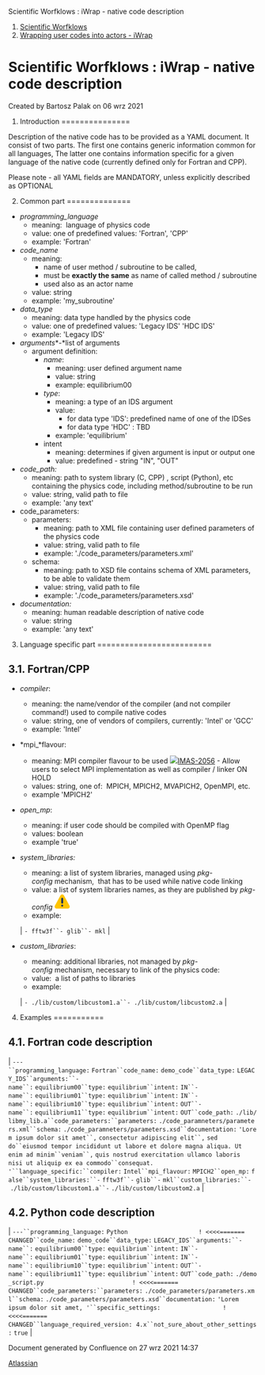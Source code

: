 


Scientific Worfklows : iWrap - native code description








1. [Scientific Worfklows](index.md)
2. [Wrapping user codes into actors - iWrap](Wrapping-user-codes-into-actors---iWrap_70877391.md)





 Scientific Worfklows : iWrap - native code description
=========================================================





 
 
 
 
 
 
 
 Created by  Bartosz Palak on 06 wrz 2021
 

1. Introduction
===============

Description of the native code has to be provided as a YAML document. It consist of two parts. The first one contains generic information common for all languages, The latter one contains information specific for a given language of the native code (currently defined only for Fortran and CPP). 

  


Please note - all YAML fields are MANDATORY, unless explicitly described as OPTIONAL

2. Common part
==============

* *programming\_language*
	+ meaning:  language of physics code
	+ value: one of predefined values: 'Fortran', 'CPP'
	+ example: 'Fortran'
* *code\_name*
	+ meaning:
		- name of user method / subroutine to be called,
		- must be **exactly the same** as name of called method / subroutine
		- used also as an actor name
	+ value: string
	+ example: 'my\_subroutine'
* *data\_type*
	+ meaning: data type handled by the physics code
	+ value: one of predefined values: 'Legacy IDS' 'HDC IDS'
	+ example: 'Legacy IDS'
* *arguments**-*list of arguments
	+ argument definition:
		- *name*:
			* meaning: user defined argument name
			* value: string
			* example: equilibrium00
		- *type*:
			* meaning: a type of an IDS argument
			* value:
				+ for data type 'IDS': predefined name of one of the IDSes
				+ for data type 'HDC' : TBD
			* example: 'equilibrium'
		- intent
			* meaning: determines if given argument is input or output one
			* value: predefined - string "IN", "OUT"
* *code\_path:*
	+ meaning: path to system library (C, CPP) , script (Python), etc containing the physics code, including method/subroutine to be run
	+ value: string, valid path to file
	+ example: 'any text'
* code\_parameters:
	+ parameters:
		- meaning: path to XML file containing user defined parameters of the physics code
		- value: string, valid path to file
		- example: './code\_parameters/parameters.xml'
	+ schema:
		- meaning: path to XSD file contains schema of XML parameters, to be able to validate them
		- value: string, valid path to file
		- example: './code\_parameters/parameters.xsd'
* *documentation:*
	+ meaning: human readable description of native code
	+ value: string
	+ example: 'any text'

3. Language specific part
=========================

3.1. Fortran/CPP
----------------

* *compiler*:
	+ meaning: the name/vendor of the compiler (and not compiler command!) used to compile native codes
	+ value: string, one of vendors of compilers, currently: 'Intel' or 'GCC'
	+ example: 'Intel'
* *mpi\_*flavour:
	+ meaning: MPI compiler flavour to be used [![](https://jira.iter.org/secure/viewavatar?size=xsmall&avatarId=13310&avatarType=issuetype)IMAS-2056](https://jira.iter.org/browse/IMAS-2056) - Allow users to select MPI implementation as well as compiler / linker ON HOLD
	+ values: string, one of:  MPICH, MPICH2, MVAPICH2, OpenMPI, etc.
	+ example 'MPICH2'
* *open\_mp*:
	+ meaning: if user code should be compiled with OpenMP flag
	+ values: boolean
	+ example 'true'
* *system\_libraries:*
	+ meaning: a list of system libraries, managed using *pkg-config* mechanism,  that has to be used while native code linking
	+ value: a list of system libraries names, as they are published by *pkg-config* ![(ostrzeżenie)](images/icons/emoticons/warning.svg)
	+ example: 
	
	
	
	| `- fftw3f``- glib``- mkl` |
* *custom\_libraries*:
	+ meaning: additional libraries, not managed by *pkg-config* mechanism, necessary to link of the physics code:
	+ value:  a list of paths to libraries
	+ example: 
	
	
	
	| `- ./lib/custom/libcustom1.a``- ./lib/custom/libcustom2.a` |

4. Examples
===========

4.1. Fortran code description
-----------------------------



| `---``programming_language:` `Fortran``code_name:` `demo_code``data_type:` `LEGACY_IDS``arguments:``-   name``:` `equilibrium00``type:` `equilibrium``intent:` `IN``-   name``:` `equilibrium01``type:` `equilibrium``intent:` `IN``-   name``:` `equilibrium10``type:` `equilibrium``intent:` `OUT``-   name``:` `equilibrium11``type:` `equilibrium``intent:` `OUT``code_path:` `./lib/libmy_lib.a``code_parameters:``parameters:` `./code_paramneters/parameters.xml``schema:` `./code_paramneters/parameters.xsd``documentation:` `'Lorem ipsum dolor sit amet``,` `consectetur adipiscing elit``,` `sed do``eiusmod tempor incididunt ut labore et dolore magna aliqua. Ut enim ad minim``veniam``,` `quis nostrud exercitation ullamco laboris nisi ut aliquip ex ea commodo``consequat. '``language_specific:``compiler:` `Intel``mpi_flavour:` `MPICH2``open_mp:` `false``system_libraries:``-` `fftw3f``-` `glib``-` `mkl``custom_libraries:``-` `./lib/custom/libcustom1.a``-` `./lib/custom/libcustom2.a` |

4.2. Python code description
----------------------------

  




| `---``programming_language:` `Python                    ! <<<<======= CHANGED``code_name:` `demo_code``data_type:` `LEGACY_IDS``arguments:``-   name``:` `equilibrium00``type:` `equilibrium``intent:` `IN``-   name``:` `equilibrium01``type:` `equilibrium``intent:` `IN``-   name``:` `equilibrium10``type:` `equilibrium``intent:` `OUT``-   name``:` `equilibrium11``type:` `equilibrium``intent:` `OUT``code_path:` `./demo_script.py                         ! <<<<======= CHANGED``code_parameters:``parameters:` `./code_parameters/parameters.xml``schema:` `./code_parameters/parameters.xsd``documentation:` `'Lorem ipsum dolor sit amet, '``specific_settings:`                                `! <<<<======= CHANGED``language_required_version:`  `4.x``not_sure_about_other_settings:` `true` |

  


  




 


Document generated by Confluence on 27 wrz 2021 14:37


[Atlassian](http://www.atlassian.com/)


 

